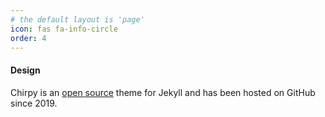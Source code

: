 ```yaml
---
# the default layout is 'page'
icon: fas fa-info-circle
order: 4
---
```


#### Design

Chirpy is an <a href="https://github.com/cotes2020/jekyll-theme-chirpy">open source</a> theme for Jekyll and has been hosted on GitHub since 2019. 



